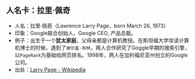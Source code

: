 
## 人名卡：拉里·佩奇
- 人名：拉里·佩奇（Lawrence Larry Page，born March 26, 1973）
- 印象：Google联合创始人，Google CEO, 产品总裁。
- 例子：出生于一个**犹太家庭**，父母亲都是计算机教授。在斯坦福大学攻读计算机博士的时候，遇到了`谢尔盖·布林`，两人合作研究了Goggle早期的搜索引擎，以`PageRank`为基础给网页排名。1998年，两人在加利福尼亚州创立的Google公司。
- 出处：[Larry Page - Wikipedia][1]



[1]:	https://en.wikipedia.org/wiki/Larry_Page